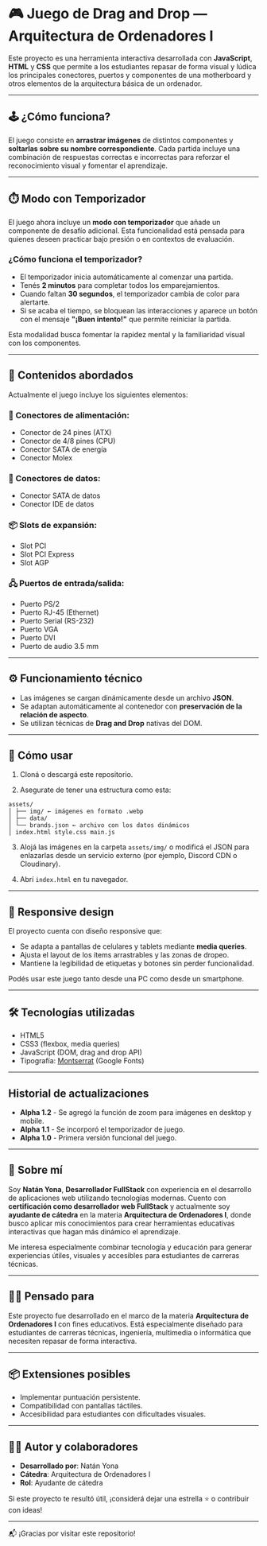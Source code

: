 # 🎮 Juego de Drag and Drop — Arquitectura de Ordenadores I

Este proyecto es una herramienta interactiva desarrollada con **JavaScript**, **HTML** y **CSS** que permite a los estudiantes repasar de forma visual y lúdica los principales conectores, puertos y componentes de una motherboard y otros elementos de la arquitectura básica de un ordenador.

---

## 🕹️ ¿Cómo funciona?

El juego consiste en **arrastrar imágenes** de distintos componentes y **soltarlas sobre su nombre correspondiente**. Cada partida incluye una combinación de respuestas correctas e incorrectas para reforzar el reconocimiento visual y fomentar el aprendizaje.

---
## ⏱️ Modo con Temporizador

El juego ahora incluye un **modo con temporizador** que añade un componente de desafío adicional. Esta funcionalidad está pensada para quienes deseen practicar bajo presión o en contextos de evaluación.

### ¿Cómo funciona el temporizador?
- El temporizador inicia automáticamente al comenzar una partida.
- Tenés **2 minutos** para completar todos los emparejamientos.
- Cuando faltan **30 segundos**, el temporizador cambia de color para alertarte.
- Si se acaba el tiempo, se bloquean las interacciones y aparece un botón con el mensaje **"¡Buen intento!"** que permite reiniciar la partida.

Esta modalidad busca fomentar la rapidez mental y la familiaridad visual con los componentes.

---

## 🧠 Contenidos abordados

Actualmente el juego incluye los siguientes elementos:

### 🔌 Conectores de alimentación:
- Conector de 24 pines (ATX)
- Conector de 4/8 pines (CPU)
- Conector SATA de energía
- Conector Molex

### 💾 Conectores de datos:
- Conector SATA de datos
- Conector IDE de datos

### 📦 Slots de expansión:
- Slot PCI
- Slot PCI Express
- Slot AGP

### 🖧 Puertos de entrada/salida:
- Puerto PS/2
- Puerto RJ-45 (Ethernet)
- Puerto Serial (RS-232)
- Puerto VGA
- Puerto DVI
- Puerto de audio 3.5 mm

---

## ⚙️ Funcionamiento técnico

- Las imágenes se cargan dinámicamente desde un archivo **JSON**.
- Se adaptan automáticamente al contenedor con **preservación de la relación de aspecto**.
- Se utilizan técnicas de **Drag and Drop** nativas del DOM.

---

## 🚀 Cómo usar

1. Cloná o descargá este repositorio.
   
2. Asegurate de tener una estructura como esta:
```
assets/
│ ├── img/ ← imágenes en formato .webp
│ ├── data/
│ └── brands.json ← archivo con los datos dinámicos
│ index.html style.css main.js
```
3. Alojá las imágenes en la carpeta `assets/img/` o modificá el JSON para enlazarlas desde un servicio externo (por ejemplo, Discord CDN o Cloudinary).
   
4. Abrí `index.html` en tu navegador.

---

## 📱 Responsive design

El proyecto cuenta con diseño responsive que:
- Se adapta a pantallas de celulares y tablets mediante **media queries**.
- Ajusta el layout de los ítems arrastrables y las zonas de dropeo.
- Mantiene la legibilidad de etiquetas y botones sin perder funcionalidad.

Podés usar este juego tanto desde una PC como desde un smartphone.

---

## 🛠 Tecnologías utilizadas

- HTML5
- CSS3 (flexbox, media queries)
- JavaScript (DOM, drag and drop API)
- Tipografía: [Montserrat](https://fonts.google.com/specimen/Montserrat) (Google Fonts)

---


## Historial de actualizaciones

- **Alpha 1.2** - Se agregó la función de zoom para imágenes en desktop y mobile.
- **Alpha 1.1** - Se incorporó el temporizador de juego.
- **Alpha 1.0** - Primera versión funcional del juego.

---

## 👤 Sobre mí

Soy **Natán Yona**, **Desarrollador FullStack** con experiencia en el desarrollo de aplicaciones web utilizando tecnologías modernas. Cuento con **certificación como desarrollador web FullStack** y actualmente soy **ayudante de cátedra** en la materia **Arquitectura de Ordenadores I**, donde busco aplicar mis conocimientos para crear herramientas educativas interactivas que hagan más dinámico el aprendizaje.

Me interesa especialmente combinar tecnología y educación para generar experiencias útiles, visuales y accesibles para estudiantes de carreras técnicas.

---

## 🧑‍🏫 Pensado para

Este proyecto fue desarrollado en el marco de la materia **Arquitectura de Ordenadores I** con fines educativos. Está especialmente diseñado para estudiantes de carreras técnicas, ingeniería, multimedia o informática que necesiten repasar de forma interactiva.

---

## 📦 Extensiones posibles

- Implementar puntuación persistente.
- Compatibilidad con pantallas táctiles.
- Accesibilidad para estudiantes con dificultades visuales.

---

## 👨‍🏫 Autor y colaboradores

- **Desarrollado por**: Natán Yona
- **Cátedra**: Arquitectura de Ordenadores I
- **Rol**: Ayudante de cátedra

Si este proyecto te resultó útil, ¡considerá dejar una estrella ⭐ o contribuir con ideas!

---

📬 ¡Gracias por visitar este repositorio!
